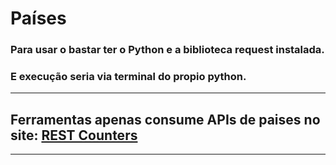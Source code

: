 # **Países**
### Para usar o bastar ter o **Python** e a biblioteca **request** instalada.
### E execução seria via terminal do propio python.
---
## Ferramentas apenas consume APIs de paises no site: [REST Counters](https://restcountries.eu/) 
---
